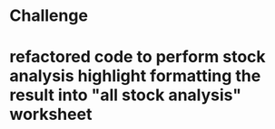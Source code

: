 # Challenge
# refactored code to perform stock analysis highlight formatting the result into "all stock analysis" worksheet

